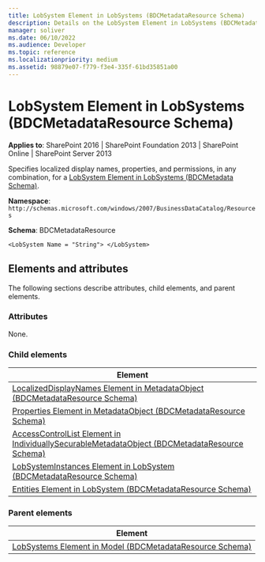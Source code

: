 ```yaml
---
title: LobSystem Element in LobSystems (BDCMetadataResource Schema)
description: Details on the LobSystem Element in LobSystems (BDCMetadataResource Schema)
manager: soliver
ms.date: 06/10/2022
ms.audience: Developer
ms.topic: reference
ms.localizationpriority: medium
ms.assetid: 98879e07-f779-f3e4-335f-61bd35851a00
---
```


# LobSystem Element in LobSystems (BDCMetadataResource Schema)

**Applies to**: SharePoint 2016 | SharePoint Foundation 2013 | SharePoint Online | SharePoint Server 2013

Specifies localized display names, properties, and permissions, in any combination, for a [LobSystem Element in LobSystems (BDCMetadata Schema)](lobsystem-element-in-lobsystems-bdcmetadata-schema.md).

**Namespace**: `http://schemas.microsoft.com/windows/2007/BusinessDataCatalog/Resources`

**Schema**: BDCMetadataResource


```
<LobSystem Name = "String"> </LobSystem>
```

## Elements and attributes

The following sections describe attributes, child elements, and parent elements.

### Attributes

None.

### Child elements
| Element |
| --- |
| [LocalizedDisplayNames Element in MetadataObject (BDCMetadataResource Schema)](localizeddisplaynames-element-in-metadataobject-bdcmetadataresource-schema.md) |
| [Properties Element in MetadataObject (BDCMetadataResource Schema)](properties-element-in-metadataobject-bdcmetadataresource-schema.md) |
| [AccessControlList Element in IndividuallySecurableMetadataObject (BDCMetadataResource Schema)](accesscontrollist-element-in-individuallysecurablemetadataobject-bdcmetadatareso.md) |
| [LobSystemInstances Element in LobSystem (BDCMetadataResource Schema)](lobsysteminstances-element-in-lobsystem-bdcmetadataresource-schema.md) |
| [Entities Element in LobSystem (BDCMetadataResource Schema)](entities-element-in-lobsystem-bdcmetadataresource-schema.md) |


### Parent elements
| Element |
| --- |
| [LobSystems Element in Model (BDCMetadataResource Schema)](lobsystems-element-in-model-bdcmetadataresource-schema.md) |
